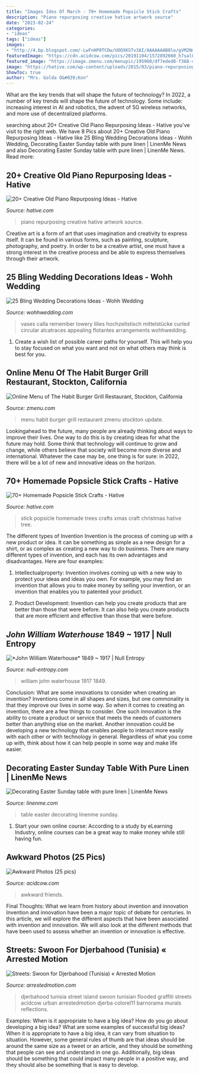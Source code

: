 ```yaml
---
title: "Images Ides Of March - 70+ Homemade Popsicle Stick Crafts"
description: "Piano repurposing creative hative artwork source"
date: "2023-02-24"
categories:
- "ideas"
tags: ["ideas"]
images:
- "http://4.bp.blogspot.com/-LwFnHP0TCOw/UOOXKSTv3AI/AAAAAAAB8lo/gVM2NmWEyGo/s1600/07_1892_waterhouse_gatheringflowers.jpg"
featuredImage: "https://cdn.acidcow.com/pics/20191104/1572892660_h7sal0ecoz.jpg"
featured_image: "https://image.zmenu.com/menupic/195960/df7eded8-f368-42f5-b43d-83b37801fea4.jpg"
image: "https://hative.com/wp-content/uploads/2015/03/piano-repurposing-ideas/11-creative-old-piano-repurposing-ideas.jpg"
ShowToc: true
author: "Mrs. Golda O&#039;Kon"
---
```



What are the key trends that will shape the future of technology?
In 2022, a number of key trends will shape the future of technology. Some include: increasing interest in AI and robotics, the advent of 5G wireless networks, and more use of decentralized platforms.

	

		
searching about 20+ Creative Old Piano Repurposing Ideas - Hative you've visit to the right web. We have 8 Pics about 20+ Creative Old Piano Repurposing Ideas - Hative like 25 Bling Wedding Decorations Ideas - Wohh Wedding, Decorating Easter Sunday table with pure linen | LinenMe News and also Decorating Easter Sunday table with pure linen | LinenMe News. Read more:
		
    
## 20+ Creative Old Piano Repurposing Ideas - Hative

<img loading=lazy src="https://hative.com/wp-content/uploads/2015/03/piano-repurposing-ideas/11-creative-old-piano-repurposing-ideas.jpg" onerror="this.onerror=null;this.src='https://tse2.mm.bing.net/th?id=OIP.mAqNnoQlo4OU2jQxl7SVZwHaJ4&amp;pid=15.1';" alt="20+ Creative Old Piano Repurposing Ideas - Hative">

_Source: hative.com_

>piano repurposing creative hative artwork source. 

	

Creative art is a form of art that uses imagination and creativity to express itself. It can be found in various forms, such as painting, sculpture, photography, and poetry. In order to be a creative artist, one must have a strong interest in the creative process and be able to express themselves through their artwork.

    
## 25 Bling Wedding Decorations Ideas - Wohh Wedding

<img loading=lazy src="http://wohhwedding.com/wp-content/uploads/2016/05/Bling-Centerpieces-Wedding-Decorations.jpg" onerror="this.onerror=null;this.src='https://tse4.mm.bing.net/th?id=OIP.fv3IawSUItHIPARNlMOOtQHaLH&amp;pid=15.1';" alt="25 Bling Wedding Decorations Ideas - Wohh Wedding">

_Source: wohhwedding.com_

>vases calla remember lowery lilies hochzeitstisch mittelstücke curled circular alcatraces appealing flotantes arrangements wohhwedding. 

	

1. Create a wish list of possible career paths for yourself. This will help you to stay focused on what you want and not on what others may think is best for you. 

    
## Online Menu Of The Habit Burger Grill Restaurant, Stockton, California

<img loading=lazy src="https://image.zmenu.com/menupic/195960/df7eded8-f368-42f5-b43d-83b37801fea4.jpg" onerror="this.onerror=null;this.src='https://tse1.mm.bing.net/th?id=OIP.dDfK9Trp66sjmr0QWr0tPwHaJ4&amp;pid=15.1';" alt="Online Menu of The Habit Burger Grill Restaurant, Stockton, California">

_Source: zmenu.com_

>menu habit burger grill restaurant zmenu stockton update. 

	

Lookingahead to the future, many people are already thinking about ways to improve their lives. One way to do this is by creating ideas for what the future may hold. Some think that technology will continue to grow and change, while others believe that society will become more diverse and international. Whatever the case may be, one thing is for sure: in 2022, there will be a lot of new and innovative ideas on the horizon.

    
## 70+ Homemade Popsicle Stick Crafts - Hative

<img loading=lazy src="https://hative.com/wp-content/uploads/2014/03/popsicle-stick-crafts/32-homemade-stick-xmas-trees.jpg" onerror="this.onerror=null;this.src='https://tse4.mm.bing.net/th?id=OIP.JZRz7CxAiLv8Bw2krOikDgHaEn&amp;pid=15.1';" alt="70+ Homemade Popsicle Stick Crafts - Hative">

_Source: hative.com_

>stick popsicle homemade trees crafts xmas craft christmas hative tree. 

	

The different types of Invention
Invention is the process of coming up with a new product or idea. It can be something as simple as a new design for a shirt, or as complex as creating a new way to do business. There are many different types of invention, and each has its own advantages and disadvantages. Here are four examples: 
1. Intellectualproperty: Invention involves coming up with a new way to protect your ideas and ideas you own. For example, you may find an invention that allows you to make money by selling your invention, or an invention that enables you to patented your product. 

2. Product Development: Invention can help you create products that are better than those that were before. It can also help you create products that are more efficient and effective than those that were before. 


    
## *John William Waterhouse* 1849 ~ 1917 | Null Entropy

<img loading=lazy src="http://4.bp.blogspot.com/-LwFnHP0TCOw/UOOXKSTv3AI/AAAAAAAB8lo/gVM2NmWEyGo/s1600/07_1892_waterhouse_gatheringflowers.jpg" onerror="this.onerror=null;this.src='https://tse4.mm.bing.net/th?id=OIP.ymmrcp0g_nlwz8zpclsWKAHaLO&amp;pid=15.1';" alt="*John William Waterhouse* 1849 ~ 1917 | Null Entropy">

_Source: null-entropy.com_

>william john waterhouse 1917 1849. 

	

Conclusion: What are some innovations to consider when creating an invention?
Inventions come in all shapes and sizes, but one commonality is that they improve our lives in some way. So when it comes to creating an invention, there are a few things to consider. One such innovation is the ability to create a product or service that meets the needs of customers better than anything else on the market. Another innovation could be developing a new technology that enables people to interact more easily with each other or with technology in general. Regardless of what you come up with, think about how it can help people in some way and make life easier.

    
## Decorating Easter Sunday Table With Pure Linen | LinenMe News

<img loading=lazy src="https://www.linenme.com/news/wp-content/uploads/2016/07/em.elledecoration.se_.jpg" onerror="this.onerror=null;this.src='https://tse3.mm.bing.net/th?id=OIP.-bZYXNliNzgHbP5KjhtAKAHaLH&amp;pid=15.1';" alt="Decorating Easter Sunday table with pure linen | LinenMe News">

_Source: linenme.com_

>table easter decorating linenme sunday. 

	

1. Start your own online course: According to a study by eLearning Industry, online courses can be a great way to make money while still having fun.

    
## Awkward Photos (25 Pics)

<img loading=lazy src="https://cdn.acidcow.com/pics/20191104/1572892660_h7sal0ecoz.jpg" onerror="this.onerror=null;this.src='https://tse2.mm.bing.net/th?id=OIP.iLvAE7NIROBjfWea0z7VSwHaJ4&amp;pid=15.1';" alt="Awkward Photos (25 pics)">

_Source: acidcow.com_

>awkward friends. 

	

Final Thoughts: What we learn from history about invention and innovation
Invention and innovation have been a major topic of debate for centuries. In this article, we will explore the different aspects that have been associated with invention and innovation. We will also look at the different methods that have been used to assess whether an invention or innovation is effective.

    
## Streets: Swoon For Djerbahood (Tunisia) « Arrested Motion

<img loading=lazy src="https://arrestedmotion.com/wp-content/uploads/2014/08/10562598_1450990738509122_4035507363186532856_o.jpg" onerror="this.onerror=null;this.src='https://tse4.mm.bing.net/th?id=OIP.GzEDCbVGX3okqUR3ba8HcwHaLH&amp;pid=15.1';" alt="Streets: Swoon for Djerbahood (Tunisia) « Arrested Motion">

_Source: arrestedmotion.com_

>djerbahood tunisia street island swoon tunisian flooded graffiti streets acidcow urban arrestedmotion djerba colorel11 barnorama murals reflections. 

	

Examples: When is it appropriate to have a big idea? How do you go about developing a big idea? What are some examples of successful big ideas?
When it is appropriate to have a big idea, it can vary from situation to situation. However, some general rules of thumb are that ideas should be around the same size as a tweet or an article, and they should be something that people can see and understand in one go. Additionally, big ideas should be something that could impact many people in a positive way, and they should also be something that is easy to develop.

